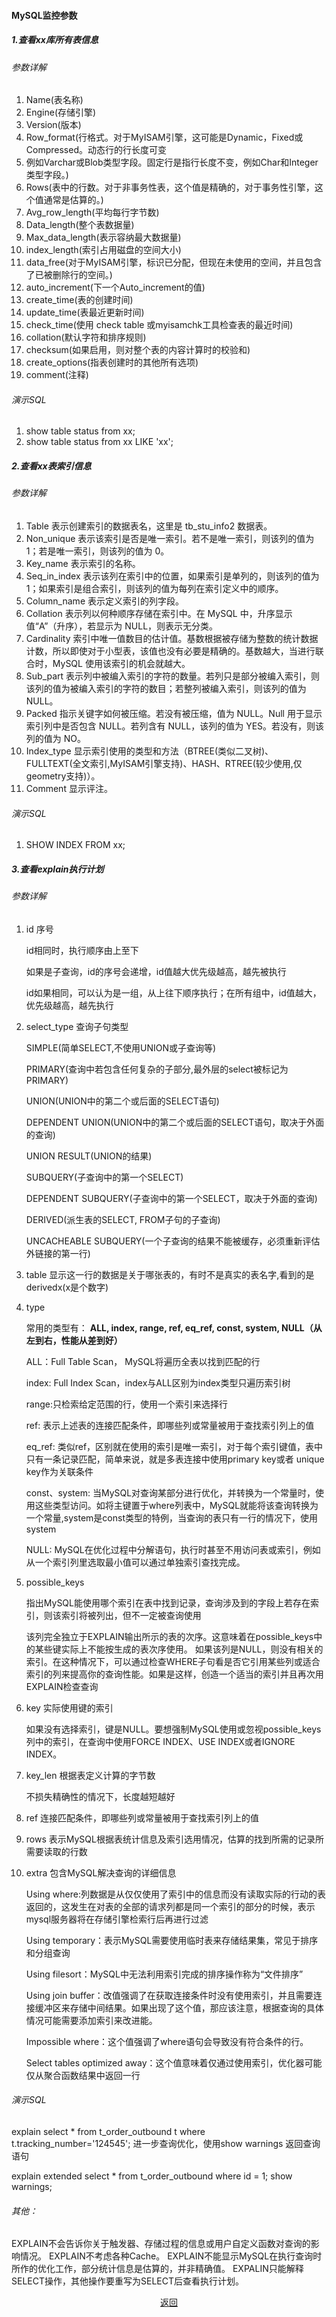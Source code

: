 #### MySQL监控参数

##### 1.查看xx库所有表信息

###### 参数详解

1. Name(表名称)
2. Engine(存储引擎)
3. Version(版本)
4. Row_format(行格式。对于MyISAM引擎，这可能是Dynamic，Fixed或Compressed。动态行的行长度可变
5. 例如Varchar或Blob类型字段。固定行是指行长度不变，例如Char和Integer类型字段。)
6. Rows(表中的行数。对于非事务性表，这个值是精确的，对于事务性引擎，这个值通常是估算的。)
7. Avg_row_length(平均每行字节数)
8. Data_length(整个表数据量)
9. Max_data_length(表示容纳最大数据量)
10. index_length(索引占用磁盘的空间大小)
11. data_free(对于MyISAM引擎，标识已分配，但现在未使用的空间，并且包含了已被删除行的空间。)
12. auto_increment(下一个Auto_increment的值)
13. create_time(表的创建时间)
14. update_time(表最近更新时间)
15. check_time(使用 check table 或myisamchk工具检查表的最近时间)
16. collation(默认字符和排序规则)
17. checksum(如果启用，则对整个表的内容计算时的校验和)
18. create_options(指表创建时的其他所有选项)
19. comment(注释)

###### 演示SQL

1. show table status from xx;
2. show table status from xx LIKE 'xx';

##### 2.查看xx表索引信息

###### 参数详解

1. Table	表示创建索引的数据表名，这里是 tb_stu_info2 数据表。
2. Non_unique	表示该索引是否是唯一索引。若不是唯一索引，则该列的值为 1；若是唯一索引，则该列的值为 0。
3. Key_name	表示索引的名称。
4. Seq_in_index	表示该列在索引中的位置，如果索引是单列的，则该列的值为 1；如果索引是组合索引，则该列的值为每列在索引定义中的顺序。
5. Column_name	表示定义索引的列字段。
6. Collation	表示列以何种顺序存储在索引中。在 MySQL 中，升序显示值“A”（升序），若显示为 NULL，则表示无分类。
7. Cardinality	索引中唯一值数目的估计值。基数根据被存储为整数的统计数据计数，所以即使对于小型表，该值也没有必要是精确的。基数越大，当进行联合时，MySQL 使用该索引的机会就越大。
8. Sub_part	表示列中被编入索引的字符的数量。若列只是部分被编入索引，则该列的值为被编入索引的字符的数目；若整列被编入索引，则该列的值为 NULL。
9. Packed	指示关键字如何被压缩。若没有被压缩，值为 NULL。Null	用于显示索引列中是否包含 NULL。若列含有 NULL，该列的值为 YES。若没有，则该列的值为 NO。
10. Index_type	显示索引使用的类型和方法（BTREE(类似二叉树)、FULLTEXT(全文索引,MyISAM引擎支持)、HASH、RTREE(较少使用,仅geometry支持)）。
11. Comment	显示评注。

###### 演示SQL

1. SHOW INDEX FROM xx;

##### 3.查看explain执行计划

###### 参数详解

1. id 序号

   id相同时，执行顺序由上至下

   如果是子查询，id的序号会递增，id值越大优先级越高，越先被执行

   id如果相同，可以认为是一组，从上往下顺序执行；在所有组中，id值越大，优先级越高，越先执行

2. select_type 查询子句类型

   SIMPLE(简单SELECT,不使用UNION或子查询等)

   PRIMARY(查询中若包含任何复杂的子部分,最外层的select被标记为PRIMARY)

   UNION(UNION中的第二个或后面的SELECT语句)

   DEPENDENT UNION(UNION中的第二个或后面的SELECT语句，取决于外面的查询)

   UNION RESULT(UNION的结果)

   SUBQUERY(子查询中的第一个SELECT)

   DEPENDENT SUBQUERY(子查询中的第一个SELECT，取决于外面的查询)

   DERIVED(派生表的SELECT, FROM子句的子查询)

   UNCACHEABLE SUBQUERY(一个子查询的结果不能被缓存，必须重新评估外链接的第一行)

3. table 显示这一行的数据是关于哪张表的，有时不是真实的表名字,看到的是derivedx(x是个数字)

4. type

   常用的类型有： **ALL, index, range, ref, eq_ref, const, system, NULL（从左到右，性能从差到好）**

   ALL：Full Table Scan， MySQL将遍历全表以找到匹配的行

   index: Full Index Scan，index与ALL区别为index类型只遍历索引树

   range:只检索给定范围的行，使用一个索引来选择行

   ref: 表示上述表的连接匹配条件，即哪些列或常量被用于查找索引列上的值

   eq_ref: 类似ref，区别就在使用的索引是唯一索引，对于每个索引键值，表中只有一条记录匹配，简单来说，就是多表连接中使用primary key或者 unique key作为关联条件

   const、system: 当MySQL对查询某部分进行优化，并转换为一个常量时，使用这些类型访问。如将主键置于where列表中，MySQL就能将该查询转换为一个常量,system是const类型的特例，当查询的表只有一行的情况下，使用system

   NULL: MySQL在优化过程中分解语句，执行时甚至不用访问表或索引，例如从一个索引列里选取最小值可以通过单独索引查找完成。

5. possible_keys

   指出MySQL能使用哪个索引在表中找到记录，查询涉及到的字段上若存在索引，则该索引将被列出，但不一定被查询使用

   该列完全独立于EXPLAIN输出所示的表的次序。这意味着在possible_keys中的某些键实际上不能按生成的表次序使用。
   如果该列是NULL，则没有相关的索引。在这种情况下，可以通过检查WHERE子句看是否它引用某些列或适合索引的列来提高你的查询性能。如果是这样，创造一个适当的索引并且再次用EXPLAIN检查查询

6. key 实际使用键的索引

   如果没有选择索引，键是NULL。要想强制MySQL使用或忽视possible_keys列中的索引，在查询中使用FORCE INDEX、USE INDEX或者IGNORE INDEX。

7. key_len 根据表定义计算的字节数

   不损失精确性的情况下，长度越短越好

8. ref  连接匹配条件，即哪些列或常量被用于查找索引列上的值

9. rows  表示MySQL根据表统计信息及索引选用情况，估算的找到所需的记录所需要读取的行数

10. extra 包含MySQL解决查询的详细信息

    Using where:列数据是从仅仅使用了索引中的信息而没有读取实际的行动的表返回的，这发生在对表的全部的请求列都是同一个索引的部分的时候，表示mysql服务器将在存储引擎检索行后再进行过滤

    Using temporary：表示MySQL需要使用临时表来存储结果集，常见于排序和分组查询

    Using filesort：MySQL中无法利用索引完成的排序操作称为“文件排序”

    Using join buffer：改值强调了在获取连接条件时没有使用索引，并且需要连接缓冲区来存储中间结果。如果出现了这个值，那应该注意，根据查询的具体情况可能需要添加索引来改进能。

    Impossible where：这个值强调了where语句会导致没有符合条件的行。

    Select tables optimized away：这个值意味着仅通过使用索引，优化器可能仅从聚合函数结果中返回一行

###### 演示SQL

explain select * from t_order_outbound t where t.tracking_number='124545';
进一步查询优化，使用show warnings 返回查询语句

explain extended select * from t_order_outbound where id = 1;
show warnings;

###### 其他：

EXPLAIN不会告诉你关于触发器、存储过程的信息或用户自定义函数对查询的影响情况。
EXPLAIN不考虑各种Cache。
EXPLAIN不能显示MySQL在执行查询时所作的优化工作，部分统计信息是估算的，并非精确值。
EXPALIN只能解释SELECT操作，其他操作要重写为SELECT后查看执行计划。


[<center>返回</center>](../db_menu.md)